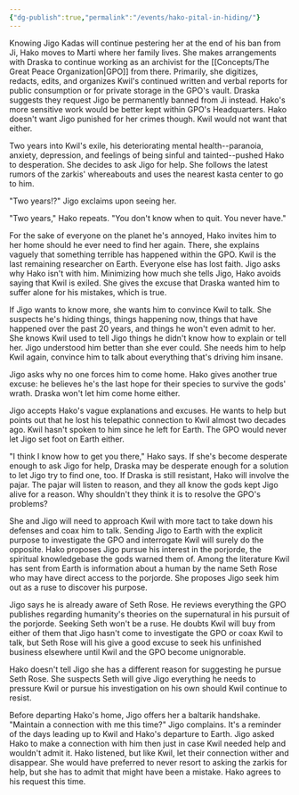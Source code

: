 ```yaml
---
{"dg-publish":true,"permalink":"/events/hako-pital-in-hiding/"}
---
```


Knowing Jigo Kadas will continue pestering her at the end of his ban from Ji, Hako moves to Marti where her family lives. She makes arrangements with Draska to continue working as an archivist for the [[Concepts/The Great Peace Organization\|GPO]] from there. Primarily, she digitizes, redacts, edits, and organizes Kwil's continued written and verbal reports for public consumption or for private storage in the GPO's vault. Draska suggests they request Jigo be permanently banned from Ji instead. Hako's more sensitive work would be better kept within GPO's Headquarters. Hako doesn't want Jigo punished for her crimes though. Kwil would not want that either.

Two years into Kwil's exile, his deteriorating mental health--paranoia, anxiety, depression, and feelings of being sinful and tainted--pushed Hako to desperation. She decides to ask Jigo for help. She follows the latest rumors of the zarkis' whereabouts and uses the nearest kasta center to go to him.

"Two years!?" Jigo exclaims upon seeing her.

"Two years," Hako repeats. "You don't know when to quit. You never have."

For the sake of everyone on the planet he's annoyed, Hako invites him to her home should he ever need to find her again. There, she explains vaguely that something terrible has happened within the GPO. Kwil is the last remaining researcher on Earth. Everyone else has lost faith. Jigo asks why Hako isn't with him. Minimizing how much she tells Jigo, Hako avoids saying that Kwil is exiled. She gives the excuse that Draska wanted him to suffer alone for his mistakes, which is true. 

If Jigo wants to know more, she wants him to convince Kwil to talk. She suspects he's hiding things, things happening now, things that have happened over the past 20 years, and things he won't even admit to her. She knows Kwil used to tell Jigo things he didn't know how to explain or tell her. Jigo understood him better than she ever could. She needs him to help Kwil again, convince him to talk about everything that's driving him insane.

Jigo asks why no one forces him to come home. Hako gives another true excuse: he believes he's the last hope for their species to survive the gods' wrath. Draska won't let him come home either.

Jigo accepts Hako's vague explanations and excuses. He wants to help but points out that he lost his telepathic connection to Kwil almost two decades ago. Kwil hasn't spoken to him since he left for Earth. The GPO would never let Jigo set foot on Earth either.

"I think I know how to get you there," Hako says. If she's become desperate enough to ask Jigo for help, Draska may be desperate enough for a solution to let Jigo try to find one, too. If Draska is still resistant, Hako will involve the pajar. The pajar will listen to reason, and they all know the gods kept Jigo alive for a reason. Why shouldn't they think it is to resolve the GPO's problems?

She and Jigo will need to approach Kwil with more tact to take down his defenses and coax him to talk. Sending Jigo to Earth with the explicit purpose to investigate the GPO and interrogate Kwil will surely do the opposite. Hako proposes Jigo pursue his interest in the porjorde, the spiritual knowledgebase the gods warned them of. Among the literature Kwil has sent from Earth is information about a human by the name Seth Rose who may have direct access to the porjorde. She proposes Jigo seek him out as a ruse to discover his purpose.

Jigo says he is already aware of Seth Rose. He reviews everything the GPO publishes regarding humanity's theories on the supernatural in his pursuit of the porjorde. Seeking Seth won't be a ruse. He doubts Kwil will buy from either of them that Jigo hasn't come to investigate the GPO or coax Kwil to talk, but Seth Rose will his give a good excuse to seek his unfinished business elsewhere until Kwil and the GPO become unignorable.

Hako doesn't tell Jigo she has a different reason for suggesting he pursue Seth Rose. She suspects Seth will give Jigo everything he needs to pressure Kwil or pursue his investigation on his own should Kwil continue to resist.

Before departing Hako's home, Jigo offers her a baltarik handshake. "Maintain a connection with me this time?" Jigo complains. It's a reminder of the days leading up to Kwil and Hako's departure to Earth. Jigo asked Hako to make a connection with him then just in case Kwil needed help and wouldn't admit it. Hako listened, but like Kwil, let their connection wither and disappear. She would have preferred to never resort to asking the zarkis for help, but she has to admit that might have been a mistake. Hako agrees to his request this time.